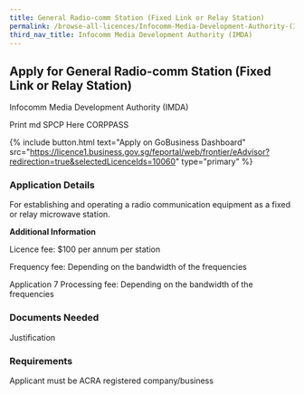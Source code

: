 ```yaml
---
title: General Radio-comm Station (Fixed Link or Relay Station)
permalink: /browse-all-licences/Infocomm-Media-Development-Authority-(IMDA)/General-Radio-comm-Station-(Fixed-Link-or-Relay-Station)
third_nav_title: Infocomm Media Development Authority (IMDA)
---
```


## Apply for General Radio-comm Station (Fixed Link or Relay Station)

Infocomm Media Development Authority (IMDA)

Print md SPCP Here CORPPASS

{% include button.html text="Apply on GoBusiness Dashboard" src="https://licence1.business.gov.sg/feportal/web/frontier/eAdvisor?redirection=true&selectedLicenceIds=10060" type="primary" %}

### Application Details

<p>For establishing and operating a radio communication equipment as a fixed or relay microwave station.</p>

**Additional Information**

<p>Licence fee: $100 per annum per station</p>
<p>Frequency fee: Depending on the bandwidth of the frequencies</p>
<p>Application 7 Processing fee: Depending on the bandwidth of the frequencies</p>

### Documents Needed

Justification

### Requirements

Applicant must be ACRA registered company/business

